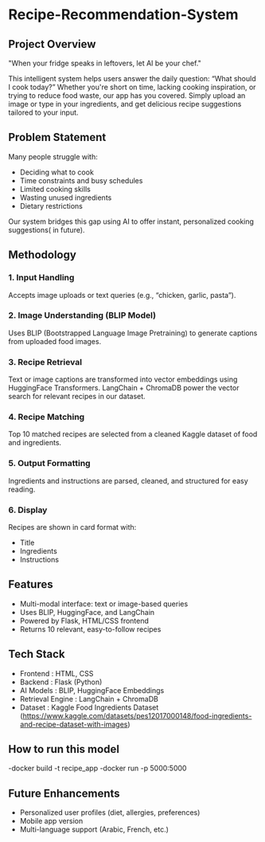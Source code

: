 # Recipe-Recommendation-System

## Project Overview
"When your fridge speaks in leftovers, let AI be your chef."

This intelligent system helps users answer the daily question: “What should I cook today?” Whether you're short on time, lacking cooking inspiration, or trying to reduce food waste, our app has you covered. Simply upload an image or type in your ingredients, and get delicious recipe suggestions tailored to your input.

## Problem Statement
Many people struggle with:
  - Deciding what to cook
  - Time constraints and busy schedules
  - Limited cooking skills
  - Wasting unused ingredients
  - Dietary restrictions

Our system bridges this gap using AI to offer instant, personalized cooking suggestions( in future).

## Methodology 
### 1. Input Handling
Accepts image uploads or text queries (e.g., “chicken, garlic, pasta”).

### 2. Image Understanding (BLIP Model)
Uses BLIP (Bootstrapped Language Image Pretraining) to generate captions from uploaded food images.

### 3. Recipe Retrieval
Text or image captions are transformed into vector embeddings using HuggingFace Transformers.
LangChain + ChromaDB power the vector search for relevant recipes in our dataset.

### 4. Recipe Matching
Top 10 matched recipes are selected from a cleaned Kaggle dataset of food and ingredients.

### 5. Output Formatting
Ingredients and instructions are parsed, cleaned, and structured for easy reading.

### 6. Display
Recipes are shown in card format with:
  - Title
  - Ingredients
  - Instructions

## Features
- Multi-modal interface: text or image-based queries
- Uses BLIP, HuggingFace, and LangChain
- Powered by Flask, HTML/CSS frontend
- Returns 10 relevant, easy-to-follow recipes

## Tech Stack 
  - Frontend : HTML, CSS
  - Backend : Flask (Python)
  - AI Models : BLIP, HuggingFace Embeddings
  - Retrieval Engine : LangChain + ChromaDB
  - Dataset : Kaggle Food Ingredients Dataset (https://www.kaggle.com/datasets/pes12017000148/food-ingredients-and-recipe-dataset-with-images)
    
## How to run this model
  -docker build -t recipe_app
  -docker run -p 5000:5000
  
## Future Enhancements
  - Personalized user profiles (diet, allergies, preferences)
  - Mobile app version
  - Multi-language support (Arabic, French, etc.)
